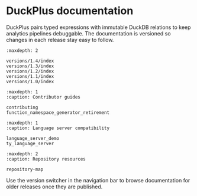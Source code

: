 # DuckPlus documentation

DuckPlus pairs typed expressions with immutable DuckDB relations to keep analytics
pipelines debuggable. The documentation is versioned so changes in each release
stay easy to follow.

```{toctree}
:maxdepth: 2

versions/1.4/index
versions/1.3/index
versions/1.2/index
versions/1.1/index
versions/1.0/index
```

```{toctree}
:maxdepth: 1
:caption: Contributor guides

contributing
function_namespace_generator_retirement
```

```{toctree}
:maxdepth: 1
:caption: Language server compatibility

language_server_demo
ty_language_server
```

```{toctree}
:maxdepth: 2
:caption: Repository resources

repository-map
```

Use the version switcher in the navigation bar to browse documentation for
older releases once they are published.
